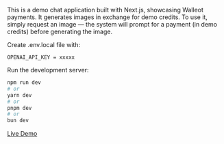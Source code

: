 This is a demo chat application built with Next.js, showcasing Walleot payments. It generates images in exchange for demo credits.
To use it, simply request an image — the system will prompt for a payment (in demo credits) before generating the image.

Create .env.local file with:

```
OPENAI_API_KEY = xxxxx
```

Run the development server:

```bash
npm run dev
# or
yarn dev
# or
pnpm dev
# or
bun dev
```

[Live Demo](https://demo.walleot.com)